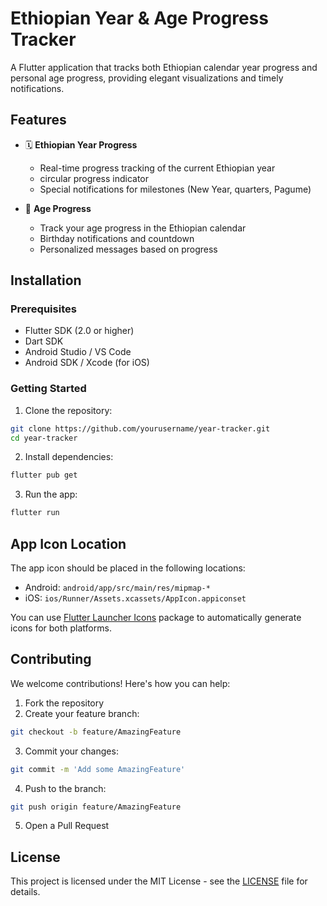 # Ethiopian Year & Age Progress Tracker

A Flutter application that tracks both Ethiopian calendar year progress and personal age progress, providing elegant visualizations and timely notifications.

## Features

- 🗓️ **Ethiopian Year Progress**
  - Real-time progress tracking of the current Ethiopian year
  - circular progress indicator
  - Special notifications for milestones (New Year, quarters, Pagume)

- 🎂 **Age Progress**
  - Track your age progress in the Ethiopian calendar
  - Birthday notifications and countdown
  - Personalized messages based on progress




## Installation

### Prerequisites
- Flutter SDK (2.0 or higher)
- Dart SDK
- Android Studio / VS Code
- Android SDK / Xcode (for iOS)

### Getting Started

1. Clone the repository:
```bash
git clone https://github.com/yourusername/year-tracker.git
cd year-tracker
```

2. Install dependencies:
```bash
flutter pub get
```

3. Run the app:
```bash
flutter run
```

## App Icon Location

The app icon should be placed in the following locations:

- Android: `android/app/src/main/res/mipmap-*`
- iOS: `ios/Runner/Assets.xcassets/AppIcon.appiconset`

You can use [Flutter Launcher Icons](https://pub.dev/packages/flutter_launcher_icons) package to automatically generate icons for both platforms.

## Contributing

We welcome contributions! Here's how you can help:

1. Fork the repository
2. Create your feature branch:
```bash
git checkout -b feature/AmazingFeature
```
3. Commit your changes:
```bash
git commit -m 'Add some AmazingFeature'
```
4. Push to the branch:
```bash
git push origin feature/AmazingFeature
```
5. Open a Pull Request








## License

This project is licensed under the MIT License - see the [LICENSE](LICENSE) file for details.

 
